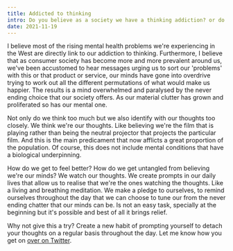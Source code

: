```yaml
---
title: Addicted to thinking
intro: Do you believe as a society we have a thinking addiction? or do you just consider it to be a part or normal life, of who we are?
date: 2021-11-19
---
```


I believe most of the rising mental health problems we're experiencing in the West are directly link to our addiction to thinking. Furthermore, I believe that as consumer society has become more and more prevalent around us, we've been accustomed to hear messages urging us to sort our 'problems' with this or that product or service, our minds have gone into overdrive trying to work out all the different permutations of what would make us happier. The results is a mind overwhelmed and paralysed by the never ending choice that our society offers. As our material clutter has grown and proliferated so has our mental one.

Not only do we think too much but we also identify with our thoughts too closely. We think we're our thoughts. Like believing we're the film that is playing rather than being the neutral projector that projects the particular film. And this is the main predicament that now afflicts a great proportion of the population. Of course, this does not include mental conditions that have a biological underpinning.

How do we get to feel better? How do we get untangled from believing we're our minds? We watch our thoughts. We create prompts in our daily lives that allow us to realise that we're the ones watching the thoughts. Like a living and breathing meditation. We make a pledge to ourselves, to remind ourselves throughout the day that we can choose to tune our from the never ending chatter that our minds can be. Is not an easy task, specially at the beginning but it's possible and best of all it brings relief.

Why not give this a try? Create a new habit of prompting yourself to detach your thoughts on a regular basis throughout the day. Let me know how you get on [over on Twitter](https://twitter.com/energybubble).




